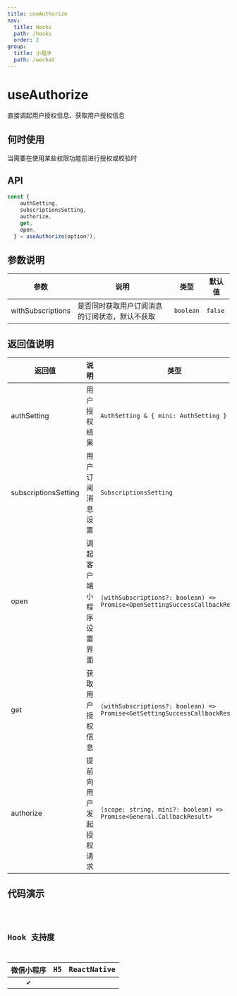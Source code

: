 ```yaml
---
title: useAuthorize
nav:
  title: Hooks
  path: /hooks
  order: 2
group:
  title: 小程序
  path: /wechat
---
```


# useAuthorize

直接调起用户授权信息、获取用户授权信息

## 何时使用

当需要在使用某些权限功能前进行授权或校验时

## API

```ts
const {
    authSetting,
    subscriptionsSetting,
    authorize,
    get,
    open,
  } = useAuthorize(option?);
```

## 参数说明

| 参数              | 说明                                           | 类型      | 默认值  |
| ----------------- | ---------------------------------------------- | --------- | ------- |
| withSubscriptions | 是否同时获取用户订阅消息的订阅状态，默认不获取 | `boolean` | `false` |

## 返回值说明

| 返回值               | 说明                     | 类型                                                                         |
| -------------------- | ------------------------ | ---------------------------------------------------------------------------- |
| authSetting          | 用户授权结果             | `AuthSetting & { mini: AuthSetting }`                                        |
| subscriptionsSetting | 用户订阅消息设置         | `SubscriptionsSetting`                                                       |
| open                 | 调起客户端小程序设置界面 | `(withSubscriptions?: boolean) => Promise<OpenSettingSuccessCallbackResult>` |
| get                  | 获取用户授权信息         | `(withSubscriptions?: boolean) => Promise<GetSettingSuccessCallbackResult>`  |
| authorize            | 提前向用户发起授权请求   | `(scope: string, mini?: boolean) => Promise<General.CallbackResult>`         |

## 代码演示

<code src="useAuthorize/index" group="wechat" />

## Hook 支持度

| 微信小程序 | H5  | ReactNative |
| :--------: | :-: | :---------: |
|     ✔️     |     |             |
